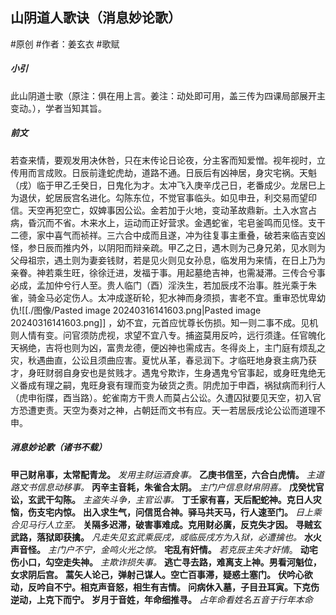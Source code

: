 ## 山阴道人歌诀（消息妙论歌）
#原创 #作者：姜玄衣 #歌赋 
##### 小引
此山阴道士歌（原注：俱在用上言。姜注：动处即可用，盖三传为四课局部展开主变动。），学者当知其旨。
##### 前文
若查来情，要观发用决休咎，只在末传论日论夜，分主客而知爱憎。视年视时，立传用而言成败。日辰前逢蛇虎劫，道路不通。日辰后有凶神居，身灾宅祸。天魁（戌）临于甲乙壬癸日，日鬼化为才。太冲飞入庚辛戊己日，老番成少。龙居巳上为退伏，蛇居辰宫名进化。勾陈东位，不觉官事临头。如见申丑，利交易而望印信。天空再犯空亡，奴婢事因公讼。金若加于火地，变动革故鼎新。土入水宫占病，昏沉而不省。木来水上，运动而正好营求。金遇蛇雀，宅皂釜鸣而见怪。支干二德，家中喜气而祯祥。三六合中成而且遂，冲为往复事主重叠，破若来临吉变凶怪，参日辰而推内外，以阴阳而辩亲疏。甲乙之日，遇木则为己身兄弟，见水则为父母祖宗，遇土则为妻妾钱财，若是见火则见女孙息，临发用为来情，在日上乃为亲眷。神若乘生旺，徐徐迁进，发福于事。用起墓绝吉神，也需凝滞。三传合兮事必成，孟加仲兮行人至。贵人临门（酉）淫泆生，若加辰戌不治事。胜光乘于朱雀，骑金马必定伤人。太冲成遂斫轮，犯水神而身须损，害老不宜。重审恐忧卑幼仇![[./图像/Pasted image 20240316141603.png|Pasted image 20240316141603.png]] ，幼不宜，元首应忧尊长伤损。知一则二事不成。见机则人情有变。问官须防虎视，求望不宜八专。捕盗莫用反吟，远行须逢。任官魄化天祸绝，吉将也则为凶，富贵龙德，便凶神也需成吉。冬得炎上，主门庭有烦乱之灾，秋遇曲直，公讼且须曲应害。夏忧从革，春忌润下。才临旺地身衰主病乃获才，身旺财弱自身安也是贫贱才。遇鬼兮欺诈，生身遇鬼兮官事起，或身旺鬼绝无义番成有理之嗣，鬼旺身衰有理而变为破货之责。阴虎加于申酉，祸狱病而利行人（虎申衔牒，酉当路）。蛇雀南方干贵人而莫占公讼。久遭囚狱要见天空，初入官方恐遭吏责。天空为奏对之神，占朝廷而文书有应。天一若居辰戌论公讼而道理不申。
##### 消息妙论歌（诸书不载）
**甲己财帛事，太常配青龙。**
*发用主财运酒食事。*
**乙庚书信至，六合白虎情。**
*主道路文书信息动移事。*
**丙辛主音耗，朱雀合太阴。**
*主门户信息财帛阴喜。*
**戊癸忧官讼，玄武干勾陈。**
*主盗失斗争，主官讼事。*
**丁壬家有喜，天后配蛇神。克日人灾恼，伤支宅内惊。**
**出入求生气，问信觅合神。驿马共天马，行人速至门。**
*日上乘合见马行人立至。*
**关隔多迟滞，破害事难成。克用财必廣，反克失才因。**
**寻贼玄武路，落狱即获擒。**
*凡走失见玄武乘辰戌，或临辰戌方为入狱，必遭擒也。*
**水火声音怪。**
*主门户不宁，金鸣火光之惊。*
**宅乱有奸情。**
*若克辰主失才奸情*。
**动宅伤小口，勾空走失神。**
*主欺诈损失事。*
**逃亡寻去路，难离支上神。男看河魁位，女求阴后宫。**
**蒿矢人论己，弹射己谋人。空亡百事滞，疑惑土塞门。**
**伏吟心欲动，反吟自不宁。相克声音怒，相生有吉情。**
**问病休入墓，子目丑耳寅。下克伤逆动，上克下而宁。**
**岁月于音姓，年命细推寻。**
*占年命看姓名五音于行年本命*
